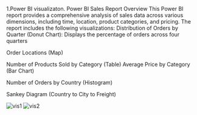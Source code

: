 1.Power BI visualizaton.
Power BI Sales Report Overview
This Power BI report provides a comprehensive analysis of sales data across various dimensions, including time, location, product categories, and pricing. The report includes the following visualizations:
Distribution of Orders by Quarter (Donut Chart): Displays the percentage of orders across four quarters

Order Locations (Map)

Number of Products Sold by Category (Table)
Average Price by Category (Bar Chart)

Number of Orders by Country (Histogram)

Sankey Diagram (Country to City to Freight)

![vis1](https://github.com/user-attachments/assets/561d710c-195e-4f1f-be6b-1c5522f3b822)
![vis2](https://github.com/user-attachments/assets/402826ab-6dd8-4e3b-9649-21ed98e69689)

